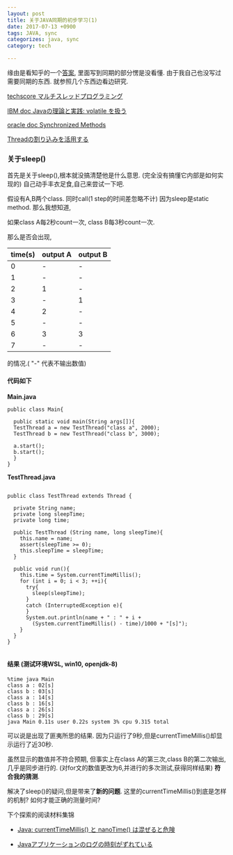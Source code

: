 ```yaml
---
layout: post
title: 关于JAVA同期的初步学习(1)
date: 2017-07-13 +0900
tags: JAVA, sync
categorizes: java, sync
category: tech

---
```




缘由是看知乎的一个[答案]( https://zhihu.com/question/29971746/answer/46320214 ),
里面写到同期的部分愣是没看懂.
由于我自己也没写过需要同期的东西.
就参照几个东西边看边研究.

[techscore マルチスレッドプログラミング](http://www.techscore.com/tech/Java/JavaSE/Thread/index/)

[IBM doc Javaの理論と実践: volatile を扱う](https://www.ibm.com/developerworks/jp/java/library/j-jtp06197.html)

[oracle doc Synchronized Methods](https://docs.oracle.com/javase/tutorial/essential/concurrency/syncmeth.html)

[Threadの割り込みを活用する](http://d.hatena.ne.jp/Nagise/20111130/1322628285)

### 关于sleep()

首先是关于sleep(),根本就没搞清楚他是什么意思.
(完全没有搞懂它内部是如何实现的)
自己动手丰衣足食,自己来尝试一下吧.

假设有A,B两个class.
同时call(1 step的时间差忽略不计)
因为sleep是static method.
那么我想知道,

如果class A每2秒count一次,
class B每3秒count一次.

那么是否会出现,


time(s)     | output A     | output B
---      | ---       | ---
0 | - | -
1 | - | -
2 | 1 | -
3 | - | 1
4 | 2| -
5 | - | -
6 | 3| 3
7 | - | -


的情况.( "-" 代表不输出数值)

#### 代码如下

**Main.java**

```
public class Main{

  public static void main(String args[]){
  TestThread a = new TestThread("class a", 2000);
  TestThread b = new TestThread("class b", 3000);

  a.start();
  b.start();
  }
}
```

**TestThread.java**

```

public class TestThread extends Thread {

  private String name;
  private long sleepTime;
  private long time;

  public TestThread (String name, long sleepTime){
    this.name = name;
    assert(sleepTime >= 0);
    this.sleepTime = sleepTime;
  }

  public void run(){
    this.time = System.currentTimeMillis();
    for (int i = 0; i < 3; ++i){
      try{
        sleep(sleepTime);
      }
      catch (InterruptedException e){
      }
      System.out.println(name + " : " + i +
        (System.currentTimeMillis() - time)/1000 + "[s]");
    }
  }
}


```

#### **结果** (测试环境WSL, win10, openjdk-8)

```
%time java Main
class a : 02[s]
class b : 03[s]
class a : 14[s]
class b : 16[s]
class a : 26[s]
class b : 29[s]
java Main 0.11s user 0.22s system 3% cpu 9.315 total
```

可以说是出现了匪夷所思的结果.
因为只运行了9秒,但是currentTimeMillis()却显示运行了近30秒.

虽然显示的数值并不符合预期,
但事实上在class A的第三次,class B的第二次输出,几乎是同步进行的.
(对for文的数值更改为6,并进行的多次测试,获得同样结果)
**符合我的猜测**.

解决了sleep()的疑问,但是带来了**新的问题**.
这里的currentTimeMillis()到底是怎样的机制?
如何才能正确的测量时间?

下个探索的阅读材料集锦

+ [Java: currentTimeMillis() と nanoTime() は混ぜると危険](http://d.hatena.ne.jp/sardine/20091226/p1)

+ [Javaアプリケーションのログの時刻がずれている](http://d.hatena.ne.jp/higher_tomorrow/20100407/1270639866)
